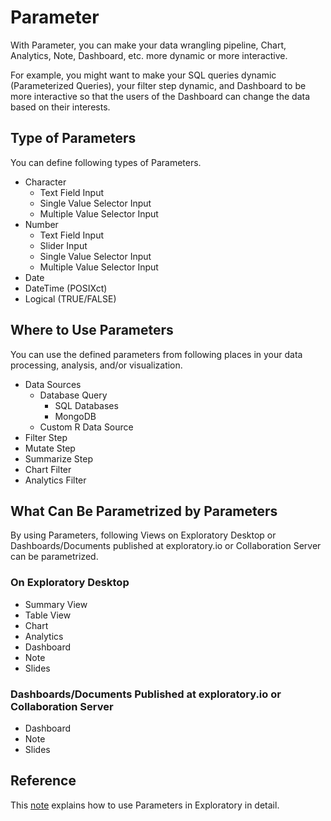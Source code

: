 # Parameter

With Parameter, you can make your data wrangling pipeline, Chart, Analytics, Note, Dashboard, etc. more dynamic or more interactive.

For example, you might want to make your SQL queries dynamic (Parameterized Queries), your filter step dynamic, and Dashboard to be more interactive so that the users of the Dashboard can change the data based on their interests.

## Type of Parameters

You can define following types of Parameters.

- Character
  - Text Field Input
  - Single Value Selector Input
  - Multiple Value Selector Input
- Number
  - Text Field Input
  - Slider Input
  - Single Value Selector Input
  - Multiple Value Selector Input
- Date
- DateTime (POSIXct)
- Logical (TRUE/FALSE)


## Where to Use Parameters

You can use the defined parameters from following places in your data processing, analysis, and/or visualization.

- Data Sources
  - Database Query
    - SQL Databases
    - MongoDB
  - Custom R Data Source
- Filter Step
- Mutate Step
- Summarize Step
- Chart Filter
- Analytics Filter


## What Can Be Parametrized by Parameters

By using Parameters, following Views on Exploratory Desktop or Dashboards/Documents published at exploratory.io or Collaboration Server can be parametrized.

### On Exploratory Desktop

- Summary View
- Table View
- Chart
- Analytics
- Dashboard
- Note
- Slides

### Dashboards/Documents Published at exploratory.io or Collaboration Server

- Dashboard
- Note
- Slides


## Reference

This [note](https://exploratory.io/note/kanaugust/An-Introduction-to-Parameter-in-Exploratory-WCO4Vgn7HJ) explains how to use Parameters in Exploratory in detail.
